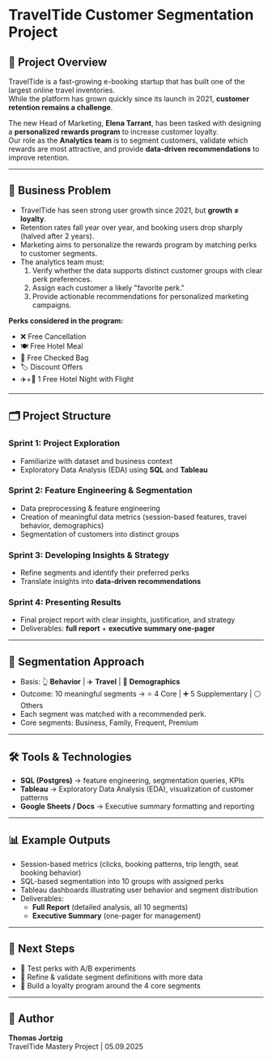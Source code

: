 # TravelTide Customer Segmentation Project

## 📖 Project Overview

TravelTide is a fast-growing e-booking startup that has built one of the largest online travel inventories.  
While the platform has grown quickly since its launch in 2021, **customer retention remains a challenge**.  

The new Head of Marketing, **Elena Tarrant**, has been tasked with designing a **personalized rewards program** to increase customer loyalty.  
Our role as the **Analytics team** is to segment customers, validate which rewards are most attractive, and provide **data-driven recommendations** to improve retention.

---

## 🎯 Business Problem

- TravelTide has seen strong user growth since 2021, but **growth ≠ loyalty**.  
- Retention rates fall year over year, and booking users drop sharply (halved after 2 years).  
- Marketing aims to personalize the rewards program by matching perks to customer segments.  
- The analytics team must:  
  1. Verify whether the data supports distinct customer groups with clear perk preferences.  
  2. Assign each customer a likely "favorite perk."  
  3. Provide actionable recommendations for personalized marketing campaigns.

**Perks considered in the program:**  

- ❌ Free Cancellation  
- 🍽 Free Hotel Meal  
- 🧳 Free Checked Bag  
- 🏷 Discount Offers  
- ✈️+🏨 1 Free Hotel Night with Flight  

---

## 🗂 Project Structure

### Sprint 1: Project Exploration

- Familiarize with dataset and business context  
- Exploratory Data Analysis (EDA) using **SQL** and **Tableau**

### Sprint 2: Feature Engineering & Segmentation

- Data preprocessing & feature engineering  
- Creation of meaningful data metrics (session-based features, travel behavior, demographics)  
- Segmentation of customers into distinct groups

### Sprint 3: Developing Insights & Strategy

- Refine segments and identify their preferred perks  
- Translate insights into **data-driven recommendations**

### Sprint 4: Presenting Results

- Final project report with clear insights, justification, and strategy  
- Deliverables: **full report** + **executive summary one-pager**

---

## 🧩 Segmentation Approach

- Basis: 👆 **Behavior** | ✈️ **Travel** | 👤 **Demographics**  
- Outcome: 10 meaningful segments → ⭐ 4 Core | ➕ 5 Supplementary | ⚪ Others  
- Each segment was matched with a recommended perk.  
- Core segments: Business, Family, Frequent, Premium  

---

## 🛠 Tools & Technologies

- **SQL (Postgres)** → feature engineering, segmentation queries, KPIs  
- **Tableau** → Exploratory Data Analysis (EDA), visualization of customer patterns  
- **Google Sheets / Docs** → Executive summary formatting and reporting  

---

## 📊 Example Outputs

- Session-based metrics (clicks, booking patterns, trip length, seat booking behavior)  
- SQL-based segmentation into 10 groups with assigned perks  
- Tableau dashboards illustrating user behavior and segment distribution  
- Deliverables:  
  - **Full Report** (detailed analysis, all 10 segments)  
  - **Executive Summary** (one-pager for management)  

---

## 🚀 Next Steps

- 🧪 Test perks with A/B experiments  
- 🔄 Refine & validate segment definitions with more data  
- 🎯 Build a loyalty program around the 4 core segments  

---

## 👤 Author

**Thomas Jortzig**  
TravelTide Mastery Project | 05.09.2025
